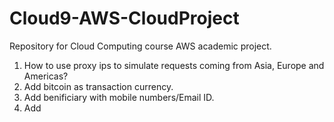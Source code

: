 # Cloud9-AWS-CloudProject
Repository for Cloud Computing course AWS academic project. 


1) How to use proxy ips to simulate requests coming from Asia, Europe and Americas?
2) Add bitcoin as transaction currency.
3) Add benificiary with mobile numbers/Email ID.
4) Add 
